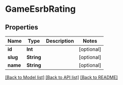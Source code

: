 # GameEsrbRating

## Properties
Name | Type | Description | Notes
------------ | ------------- | ------------- | -------------
**id** | **Int** |  | [optional] 
**slug** | **String** |  | [optional] 
**name** | **String** |  | [optional] 

[[Back to Model list]](../README.md#documentation-for-models) [[Back to API list]](../README.md#documentation-for-api-endpoints) [[Back to README]](../README.md)


